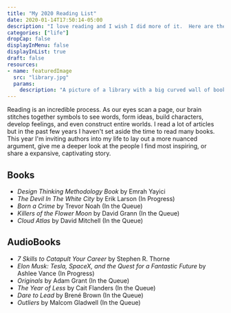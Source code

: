 ```yaml
---
title: "My 2020 Reading List"
date: 2020-01-14T17:50:14-05:00
description: "I love reading and I wish I did more of it.  Here are the books I'm reading (or listening to) to this year."
categories: ["life"]
dropCap: false
displayInMenu: false
displayInList: true
draft: false
resources:
- name: featuredImage
  src: "library.jpg"
  params:
    description: "A picture of a library with a big curved wall of books"
---
```


Reading is an incredible process.  As our eyes scan a page, our brain stitches together symbols to see words, form ideas, build characters, develop feelings, and even construct entire worlds.  I read a lot of articles but in the past few years I haven't set aside the time to read many books.  This year I'm inviting authors into my life to lay out a more nuanced argument, give me a deeper look at the people I find most inspiring, or share a expansive, captivating story.

## Books

- *Design Thinking Methodology Book* by Emrah Yayici
- *The Devil In The White City* by Erik Larson (In Progress)
- *Born a Crime* by Trevor Noah (In the Queue)
- *Killers of the Flower Moon* by David Grann (In the Queue)
- *Cloud Atlas* by David Mitchell (In the Queue)

## AudioBooks

- *7 Skills to Catapult Your Career* by Stephen R. Thorne
- *Elon Musk: Tesla, SpaceX, and the Quest for a Fantastic Future* by Ashlee Vance (In Progress)
- *Originals* by Adam Grant (In the Queue)
- *The Year of Less* by Cait Flanders (In the Queue)
- *Dare to Lead* by Brené Brown (In the Queue)
- *Outliers* by Malcom Gladwell (In the Queue)